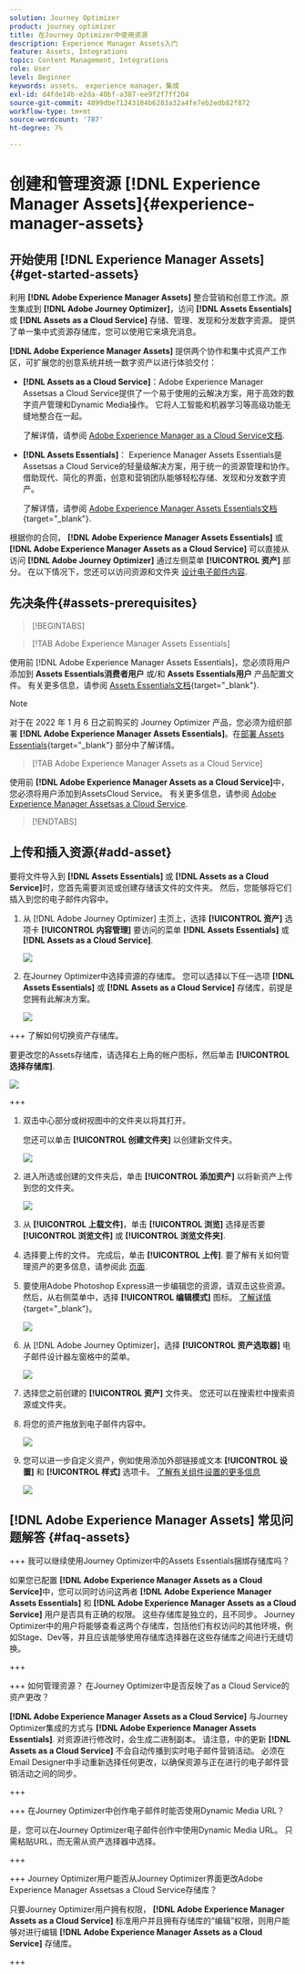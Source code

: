 ```yaml
---
solution: Journey Optimizer
product: journey optimizer
title: 在Journey Optimizer中使用资源
description: Experience Manager Assets入门
feature: Assets, Integrations
topic: Content Management, Integrations
role: User
level: Beginner
keywords: assets， experience manager，集成
exl-id: d4fde14b-e2da-40bf-a387-ee9f2f7ff204
source-git-commit: 4899dbe71243184b6283a32a4fe7eb2edb82f872
workflow-type: tm+mt
source-wordcount: '787'
ht-degree: 7%

---
```


# 创建和管理资源 [!DNL Experience Manager Assets]{#experience-manager-assets}

## 开始使用 [!DNL Experience Manager Assets] {#get-started-assets}

利用 **[!DNL Adobe Experience Manager Assets]** 整合营销和创意工作流。原生集成到 **[!DNL Adobe Journey Optimizer]**，访问 **[!DNL Assets Essentials]** 或 **[!DNL Assets as a Cloud Service]** 存储、管理、发现和分发数字资源。 提供了单一集中式资源存储库，您可以使用它来填充消息。

**[!DNL Adobe Experience Manager Assets]** 提供两个协作和集中式资产工作区，可扩展您的创意系统并统一数字资产以进行体验交付：

* **[!DNL Assets as a Cloud Service]**：Adobe Experience Manager Assetsas a Cloud Service提供了一个易于使用的云解决方案，用于高效的数字资产管理和Dynamic Media操作。 它将人工智能和机器学习等高级功能无缝地整合在一起。

  了解详情，请参阅 [Adobe Experience Manager as a Cloud Service文档](https://experienceleague.adobe.com/docs/experience-manager-cloud-service/content/assets/overview.html).

* **[!DNL Assets Essentials]**： Experience Manager Assets Essentials是Assetsas a Cloud Service的轻量级解决方案，用于统一的资源管理和协作。 借助现代、简化的界面，创意和营销团队能够轻松存储、发现和分发数字资产。

  了解详情，请参阅 [Adobe Experience Manager Assets Essentials文档](https://experienceleague.adobe.com/docs/experience-manager-assets-essentials/help/introduction.html){target="_blank"}.

根据你的合同， **[!DNL Adobe Experience Manager Assets Essentials]** 或 **[!DNL Adobe Experience Manager Assets as a Cloud Service]** 可以直接从访问 **[!DNL Adobe Journey Optimizer]** 通过左侧菜单 **[!UICONTROL 资产]** 部分。 在以下情况下，您还可以访问资源和文件夹 [设计电子邮件内容](../email/get-started-email-design.md).

## 先决条件{#assets-prerequisites}

>[!BEGINTABS]

>[!TAB Adobe Experience Manager Assets Essentials]

使用前 [!DNL Adobe Experience Manager Assets Essentials]，您必须将用户添加到 **Assets Essentials消费者用户** 或/和 **Assets Essentials用户** 产品配置文件。 有关更多信息，请参阅 [Assets Essentials文档](https://experienceleague.adobe.com/docs/experience-manager-assets-essentials/help/get-started-admins/deploy-administer.html#add-user-groups){target="_blank"}.

>[!NOTE]
>对于在 2022 年 1 月 6 日之前购买的 Journey Optimizer 产品，您必须为组织部署 **[!DNL Adobe Experience Manager Assets Essentials]**。在[部署 Assets Essentials](https://experienceleague.adobe.com/docs/experience-manager-assets-essentials/help/deploy-administer.html?lang=zh-Hans){target="_blank"} 部分中了解详情。

>[!TAB Adobe Experience Manager Assets as a Cloud Service]

使用前 **[!DNL Adobe Experience Manager Assets as a Cloud Service]**&#x200B;中，您必须将用户添加到AssetsCloud Service。 有关更多信息，请参阅 [Adobe Experience Manager Assetsas a Cloud Service](https://experienceleague.adobe.com/docs/experience-manager-cloud-service/content/security/ims-support.html).

>[!ENDTABS]

## 上传和插入资源{#add-asset}

要将文件导入到 **[!DNL Assets Essentials]** 或 **[!DNL Assets as a Cloud Service]**&#x200B;时，您首先需要浏览或创建存储该文件的文件夹。 然后，您能够将它们插入到您的电子邮件内容中。

1. 从 [!DNL Adobe Journey Optimizer] 主页上，选择 **[!UICONTROL 资产]** 选项卡 **[!UICONTROL 内容管理]** 要访问的菜单 **[!DNL Assets Essentials]** 或 **[!DNL Assets as a Cloud Service]**.

   ![](assets/media_library_1.png)

1. 在Journey Optimizer中选择资源的存储库。 您可以选择以下任一选项 **[!DNL Assets Essentials]** 或 **[!DNL Assets as a Cloud Service]** 存储库，前提是您拥有此解决方案。

   ![](assets/media_library_4.png)

+++ 了解如何切换资产存储库。

   要更改您的Assets存储库，请选择右上角的帐户图标，然后单击 **[!UICONTROL 选择存储库]**.

   ![](assets/media_library_3.png)

+++

1. 双击中心部分或树视图中的文件夹以将其打开。

   您还可以单击 **[!UICONTROL 创建文件夹]** 以创建新文件夹。

   ![](assets/media_library_8.png)

1. 进入所选或创建的文件夹后，单击 **[!UICONTROL 添加资产]** 以将新资产上传到您的文件夹。

   ![](assets/media_library_2.png)

1. 从 **[!UICONTROL 上载文件]**，单击 **[!UICONTROL 浏览]** 选择是否要 **[!UICONTROL 浏览文件]** 或 **[!UICONTROL 浏览文件夹]**.

1. 选择要上传的文件。 完成后，单击 **[!UICONTROL 上传]**. 要了解有关如何管理资产的更多信息，请参阅此 [页面](https://experienceleague.adobe.com/docs/experience-manager-assets-essentials/help/manage-organize.html).

1. 要使用Adobe Photoshop Express进一步编辑您的资源，请双击这些资源。 然后，从右侧菜单中，选择 **[!UICONTROL 编辑模式]** 图标。 [了解详情](https://experienceleague.adobe.com/docs/experience-manager-assets-essentials/help/edit-images.html){target="_blank"}。

   ![](assets/media_library_12.png)

1. 从 [!DNL Adobe Journey Optimizer]，选择 **[!UICONTROL 资产选取器]** 电子邮件设计器左窗格中的菜单。

   ![](assets/media_library_5.png)

1. 选择您之前创建的 **[!UICONTROL 资产]** 文件夹。 您还可以在搜索栏中搜索资源或文件夹。

1. 将您的资产拖放到电子邮件内容中。

   ![](assets/media_library_6.png)

1. 您可以进一步自定义资产，例如使用添加外部链接或文本 **[!UICONTROL 设置]** 和 **[!UICONTROL 样式]** 选项卡。 [了解有关组件设置的更多信息](../email/content-components.md)

   ![](assets/media_library_13.png)

   <!--
    After adding your asset to your email, use the **[!UICONTROL Find similar Stock photos]** option to locate Stock photos that match the content, color, and composition of your image. [Learn more about Adobe Stock](stock.md).

    Note that this option is available for licensed/unlicensed Stock images and images from your Assets folder. 

    ![](assets/media_library_14.png)
    -->


## [!DNL Adobe Experience Manager Assets] 常见问题解答 {#faq-assets}

+++ 我可以继续使用Journey Optimizer中的Assets Essentials捆绑存储库吗？

如果您已配置 **[!DNL Adobe Experience Manager Assets as a Cloud Service]**&#x200B;中，您可以同时访问这两者 **[!DNL Adobe Experience Manager Assets Essentials]** 和 **[!DNL Adobe Experience Manager Assets as a Cloud Service]** 用户是否具有正确的权限。 这些存储库是独立的，且不同步。 Journey Optimizer中的用户将能够查看这两个存储库，包括他们有权访问的其他环境，例如Stage、Dev等，并且应该能够使用存储库选择器在这些存储库之间进行无缝切换。

+++

+++ 如何管理资源？ 在Journey Optimizer中是否反映了as a Cloud Service的资产更改？

**[!DNL Adobe Experience Manager Assets as a Cloud Service]** 与Journey Optimizer集成的方式与 **[!DNL Adobe Experience Manager Assets Essentials]**. 对资源进行修改时，会生成二进制副本。 请注意，中的更新 **[!DNL Assets as a Cloud Service]** 不会自动传播到实时电子邮件营销活动。 必须在Email Designer中手动重新选择任何更改，以确保资源与正在进行的电子邮件营销活动之间的同步。

+++

+++ 在Journey Optimizer中创作电子邮件时能否使用Dynamic Media URL？

是，您可以在Journey Optimizer电子邮件创作中使用Dynamic Media URL。 只需粘贴URL，而无需从资产选择器中选择。

+++

+++ Journey Optimizer用户能否从Journey Optimizer界面更改Adobe Experience Manager Assetsas a Cloud Service存储库？

只要Journey Optimizer用户拥有权限， **[!DNL Adobe Experience Manager Assets as a Cloud Service]** 标准用户并且拥有存储库的“编辑”权限，则用户能够对进行编辑 **[!DNL Adobe Experience Manager Assets as a Cloud Service]** 存储库。

+++
